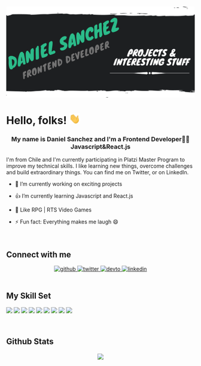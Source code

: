 [![Header](https://github.com/dannzdev/dannzdev/blob/main/header.png "Header")](https://some-url.dev/)

# Hello, folks! <img src="https://github.com/dannzdev/dannzdev/blob/main/wave.gif" width="30px">
### <div align="center">My name is Daniel Sanchez and I'm a Frontend Developer👨‍💻 Javascript&React.js
I'm from Chile and I'm currently participating in Platzi Master Program to improve my technical skills. I like learning new things, overcome challenges and build extraordinary things.
You can find me on Twitter, or on LinkedIn.</div>  
  

- 🔭 I’m currently working on exciting projects  
  

- 👍 I’m currently learning Javascript and React.js  
  

- 👾 Like RPG | RTS Video Games  
  

- ⚡ Fun fact: Everything makes me laugh 😄  
  

<br/>  


## Connect with me  
<div align="center">
<a href="https://github.com/dannzdev" target="_blank">
<img src=https://img.shields.io/badge/github-%2324292e.svg?&style=for-the-badge&logo=github&logoColor=white alt=github style="margin-bottom: 5px;" />
</a>
<a href="https://twitter.com/https://twitter.com/dannzdev" target="_blank">
<img src=https://img.shields.io/badge/twitter-%2300acee.svg?&style=for-the-badge&logo=twitter&logoColor=white alt=twitter style="margin-bottom: 5px;" />
</a>
<a href="https://dev.to/https://dev.to/dannzdev" target="_blank">
<img src=https://img.shields.io/badge/dev.to-%2308090A.svg?&style=for-the-badge&logo=dev.to&logoColor=white alt=devto style="margin-bottom: 5px;" />
</a>
<a href="https://linkedin.com/in/https://www.linkedin.com/in/dannzdev/" target="_blank">
<img src=https://img.shields.io/badge/linkedin-%231E77B5.svg?&style=for-the-badge&logo=linkedin&logoColor=white alt=linkedin style="margin-bottom: 5px;" />
</a>  
</div>  
  

<br/>  


## My Skill Set  
![](https://img.shields.io/badge/HTML5-E34F26?style=for-the-badge&logo=html5&logoColor=white)
![](https://img.shields.io/badge/CSS3-1572B6?style=for-the-badge&logo=css3&logoColor=white)
![](https://img.shields.io/badge/JavaScript-323330?style=for-the-badge&logo=javascript&logoColor=F7DF1E)
![](https://img.shields.io/badge/Sass-CC6699?style=for-the-badge&logo=sass&logoColor=white)
![](https://img.shields.io/badge/React-20232A?style=for-the-badge&logo=react&logoColor=61DAFB)
![](https://img.shields.io/badge/Node.js-339933?style=for-the-badge&logo=nodedotjs&logoColor=white)
![](https://img.shields.io/badge/Express.js-000000?style=for-the-badge&logo=express&logoColor=white)
![](https://img.shields.io/badge/Webpack-8DD6F9?style=for-the-badge&logo=Webpack&logoColor=white)
![](https://img.shields.io/badge/Git-F05032?style=for-the-badge&logo=git&logoColor=white)

<br/>  

## Github Stats  
<div align="center"><img src="https://github-readme-stats.vercel.app/api?username=dannzdev&show_icons=true&count_private=true&hide_border=true" align="center" /></div>  

<br/>  
